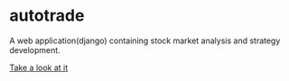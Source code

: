 # autotrade
A web application(django) containing stock market analysis and strategy development.

[Take a look at it](https://stock-market-analysis-hx.herokuapp.com/main/methods/)
